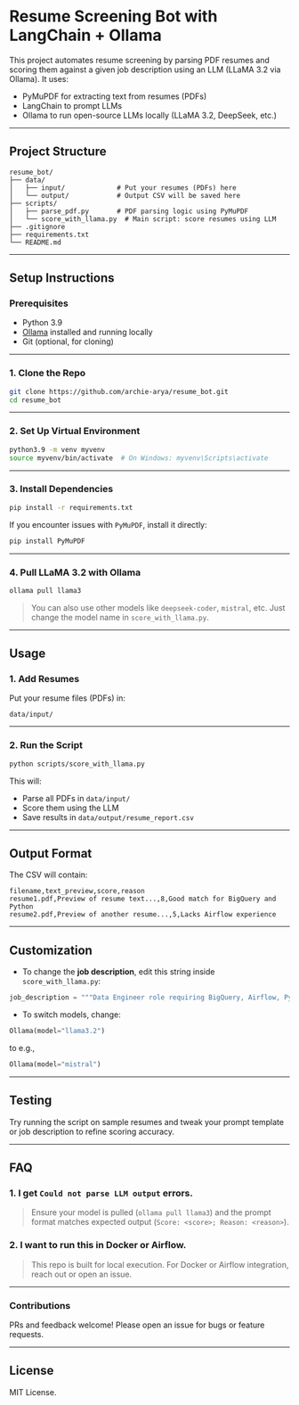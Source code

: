 # Resume Screening Bot with LangChain + Ollama

This project automates resume screening by parsing PDF resumes and scoring them against a given job description using an LLM (LLaMA 3.2 via Ollama). It uses:

- PyMuPDF for extracting text from resumes (PDFs)
- LangChain to prompt LLMs
- Ollama to run open-source LLMs locally (LLaMA 3.2, DeepSeek, etc.)

---

## Project Structure

```
resume_bot/
├── data/
│   ├── input/             # Put your resumes (PDFs) here
│   └── output/            # Output CSV will be saved here
├── scripts/
│   ├── parse_pdf.py       # PDF parsing logic using PyMuPDF
│   └── score_with_llama.py  # Main script: score resumes using LLM
├── .gitignore
├── requirements.txt
└── README.md
```

---

## Setup Instructions

### Prerequisites

- Python 3.9
- [Ollama](https://ollama.com/download) installed and running locally
- Git (optional, for cloning)

---

###  1. Clone the Repo

```bash
git clone https://github.com/archie-arya/resume_bot.git
cd resume_bot
```

---

### 2. Set Up Virtual Environment

```bash
python3.9 -m venv myvenv
source myvenv/bin/activate  # On Windows: myvenv\Scripts\activate
```

---

### 3. Install Dependencies

```bash
pip install -r requirements.txt
```

If you encounter issues with `PyMuPDF`, install it directly:

```bash
pip install PyMuPDF
```

---

### 4. Pull LLaMA 3.2 with Ollama

```bash
ollama pull llama3
```

> You can also use other models like `deepseek-coder`, `mistral`, etc. Just change the model name in `score_with_llama.py`.

---

## Usage

### 1. Add Resumes

Put your resume files (PDFs) in:

```
data/input/
```

---

### 2. Run the Script

```bash
python scripts/score_with_llama.py
```

This will:

- Parse all PDFs in `data/input/`
- Score them using the LLM
- Save results in `data/output/resume_report.csv`

---

## Output Format

The CSV will contain:

```
filename,text_preview,score,reason
resume1.pdf,Preview of resume text...,8,Good match for BigQuery and Python
resume2.pdf,Preview of another resume...,5,Lacks Airflow experience
```

---

## Customization

- To change the **job description**, edit this string inside `score_with_llama.py`:

```python
job_description = """Data Engineer role requiring BigQuery, Airflow, Python, and cloud experience."""
```

- To switch models, change:

```python
Ollama(model="llama3.2")
```

to e.g.,

```python
Ollama(model="mistral")
```

---

## Testing

Try running the script on sample resumes and tweak your prompt template or job description to refine scoring accuracy.

---

## FAQ

### 1. I get `Could not parse LLM output` errors.
> Ensure your model is pulled (`ollama pull llama3`) and the prompt format matches expected output (`Score: <score>; Reason: <reason>`).

### 2. I want to run this in Docker or Airflow.
> This repo is built for local execution. For Docker or Airflow integration, reach out or open an issue.

---

### Contributions

PRs and feedback welcome! Please open an issue for bugs or feature requests.

---

## License

MIT License.
